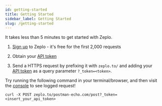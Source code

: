 ```yaml
---
id: getting-started
title: Getting Started
sidebar_label: Getting Started
slug: /getting-started
---
```


It takes less than 5 minutes to get started with Zeplo.

  1. [Sign up](/signup) to Zeplo - it's free for the first 2,000 requests

  2. Obtain your [API token](#api-token)

  3. Send a HTTPS request by prefixing it with `zeplo.to/` and adding your [API token](#api-token) as a query parameter `?_token=<token>`.


Try running the following command in your terminal/browser, and then visit the [console](/w) to see logged request!

```
curl -X POST zeplo.to/postman-echo.com/post?_token=<insert_your_api_token>
```

